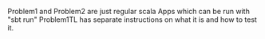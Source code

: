 Problem1 and Problem2 are just regular scala Apps which can be run with "sbt run"
Problem1TL has separate instructions on what it is and how to test it.